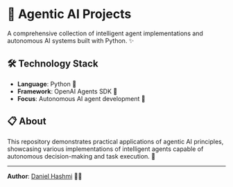 # 🤖 Agentic AI Projects

A comprehensive collection of intelligent agent implementations and autonomous AI systems built with Python. ✨

## 🛠️ Technology Stack

- **Language**: Python 🐍
- **Framework**: OpenAI Agents SDK 🔧
- **Focus**: Autonomous AI agent development 🎯

## 📋 About

This repository demonstrates practical applications of agentic AI principles, showcasing various implementations of intelligent agents capable of autonomous decision-making and task execution. 🚀

---

**Author**: [Daniel Hashmi](https://github.com/DanielHashmi) 👨‍💻
